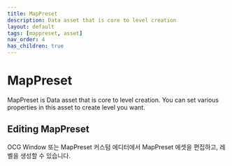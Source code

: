 ```yaml
---
title: MapPreset
description: Data asset that is core to level creation
layout: default
tags: [mappreset, asset]
nav_order: 4
has_children: true
---
```


# MapPreset

MapPreset is Data asset that is core to level creation.
You can set various properties in this asset to create level you want.

## Editing MapPreset
OCG Window 또는 MapPreset 커스텀 에디터에서 MapPreset 에셋을 편집하고, 레벨을 생성할 수 있습니다.
